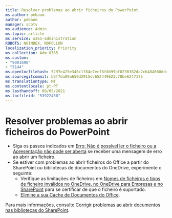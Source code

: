 ```yaml
---
title: Resolver problemas ao abrir ficheiros do PowerPoint
ms.author: pebaum
author: pebaum
manager: scotv
ms.audience: Admin
ms.topic: article
ms.service: o365-administration
ROBOTS: NOINDEX, NOFOLLOW
localization_priority: Priority
ms.collection: Adm_O365
ms.custom:
- "9001698"
- "5144"
ms.openlocfilehash: 5297e429e346c1f84e7ecf8fdb99bf0236382da2cb484668dd4b560027736979
ms.sourcegitcommit: b5f7da89a650d2915dc652449623c78be6247175
ms.translationtype: MT
ms.contentlocale: pt-PT
ms.lasthandoff: 08/05/2021
ms.locfileid: "53922458"
---
```

# <a name="resolve-issues-opening-powerpoint-files"></a>Resolver problemas ao abrir ficheiros do PowerPoint

- Siga os passos indicados em [Erro: Não é possível ler o ficheiro ou a Apresentação não pode ser aberta](https://support.office.com/article/Error-Can-t-read-file-or-Presentation-cannot-be-opened-7f2f31e2-d4dd-4c1f-9e27-ba6fadf92d44) se receber uma mensagem de erro ao abrir um ficheiro.
- Se estiver com problemas ao abrir ficheiros do Office a partir do SharePoint ou bibliotecas de documentos do OneDrive, experimente o seguinte:
    - Verifique as limitações de ficheiros em [Nomes de ficheiros e tipos de ficheiro inválidos no OneDrive, no OneDrive para Empresas e no SharePoint](https://support.office.com/article/64883a5d-228e-48f5-b3d2-eb39e07630fa) para se certificar de que o ficheiro é suportado.
    - [Elimine a sua Cache de Documentos do Office](https://support.office.com/article/b1d3765e-d71b-4bb8-99ca-acd22c42995d).

Para mais informações, consulte [Corrigir problemas ao abrir documentos nas bibliotecas do SharePoint](https://support.office.com/article/31329fa1-4ad0-47fc-95d8-bb0c5b12a536).
